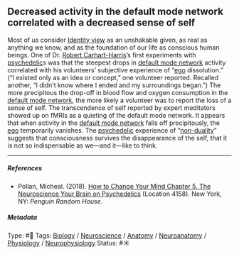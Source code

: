 ## Decreased activity in the default mode network correlated with a decreased sense of self

Most of us consider [Identity view](Identity%20view.md) as an unshakable given, as real as anything we know, and as the foundation of our life as conscious human beings. One of Dr. [Robert Carhart-Harris]()’s first experiments with [psychedelic](Psychedelic.md)s was that the steepest drops in [default mode network](Default%20mode%20network.md) activity correlated with his volunteers’ subjective experience of “[ego](Ego.md) dissolution.” (“I existed only as an idea or concept,” one volunteer reported. Recalled another, “I didn’t know where I ended and my surroundings began.”) The more precipitous the drop-off in blood flow and oxygen consumption in the [default mode network](Default%20mode%20network.md), the more likely a volunteer was to report the loss of a sense of self. The transcendence of self reported by expert meditators showed up on fMRIs as a quieting of the default mode network. It appears that when activity in the [default mode network](Default%20mode%20network.md) falls off precipitously, the [ego](Ego.md) temporarily vanishes. The [psychedelic](Psychedelic.md) experience of “[non-duality]()” suggests that consciousness survives the disappearance of the self, that it is not so indispensable as we—and it—like to think.

---

##### References

* Pollan, Micheal. (2018). [How to Change Your Mind Chapter 5. The Neuroscience Your Brain on Psychedelics](How%20to%20Change%20Your%20Mind%20Chapter%205.%20The%20Neuroscience%20Your%20Brain%20on%20Psychedelics.md) (Location 4158). New York, NY: *Penguin Random House*. 

##### Metadata

Type: #🔴 
Tags: [Biology]() / [Neuroscience](Neuroscience.md) / [Anatomy]() / [Neuroanatomy](Neuroanatomy.md) / [Physiology]() / [Neurophysiology]() 
Status: #☀️ 
